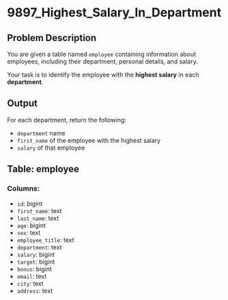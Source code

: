 # 9897_Highest_Salary_In_Department

## Problem Description

You are given a table named `employee` containing information about employees, including their department, personal details, and salary. 

Your task is to identify the employee with the **highest salary** in each **department**.

## Output

For each department, return the following:
- `department` name
- `first_name` of the employee with the highest salary
- `salary` of that employee

## Table: employee

### Columns:
- `id`: bigint
- `first_name`: text
- `last_name`: text
- `age`: bigint
- `sex`: text
- `employee_title`: text
- `department`: text
- `salary`: bigint
- `target`: bigint
- `bonus`: bigint
- `email`: text
- `city`: text
- `address`: text

